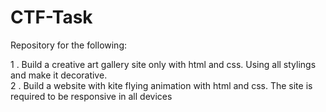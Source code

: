 # CTF-Task

Repository for the following:  

1 . Build a creative art gallery  site only with html and css. Using all stylings and make it decorative.   
2 . Build a website with kite flying animation with html and css. The site is required to be responsive in all devices
